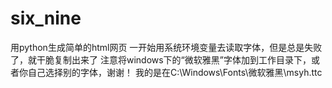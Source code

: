 # six_nine
用python生成简单的html网页
一开始用系统环境变量去读取字体，但是总是失败了，就干脆复制出来了
注意将windows下的“微软雅黑”字体加到工作目录下，或者你自己选择别的字体，谢谢！
我的是在C:\Windows\Fonts\微软雅黑\msyh.ttc

